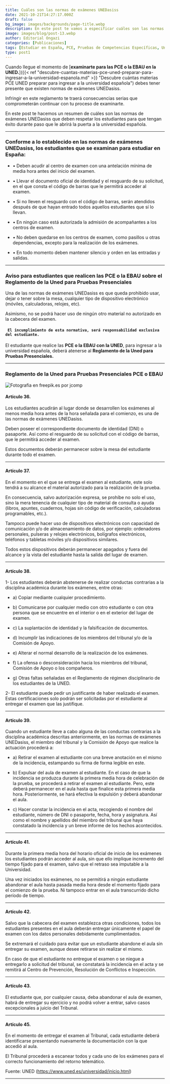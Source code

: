 ```yaml
---
title: Cuáles son las normas de exámenes UNEDasiss
date: 2021-10-21T14:27:17.000Z
draft: false
bg_image: images/backgrounds/page-title.webp
description: En este post te vamos a especificar cuáles son las normas de exámenes UNEDasiss que necesitas conocer para presentar las PCE o EBAU.
image: images/blog/post-13.webp
author: Editorial Ongazi
categories: [Publicaciones]
tags: [Estudiar en España, PCE, Pruebas de Competencias Específicas, Universidad en España, Universidad Española]
type: post1
---
```


Cuando llegue el momento de [**examinarte para las PCE o la EBAU en la UNED.**]({{< ref "descubre-cuantas-materias-pce-uned-preparar-para-ingresar-a-la-universidad-espanola.md" >}} "Descubre cuántas materias PCE UNED preparar para ingresar a la universidad española") debes tener presente que existen normas de exámenes UNEDasiss.

Infringir en este reglamento te traerá consecuencias serias que comprometerán continuar con tu proceso de examinarte.

En este post te hacemos un resumen de cuáles son las normas de exámenes UNEDasiss que deben respetar los estudiantes para que tengan éxito durante paso que le abrirá la puerta a la universidad española.

---

### Conforme a lo establecido en las normas de exámenes UNEDasiss, los estudiantes que se examinan para estudiar en España:

- • Deben acudir al centro de examen con una antelación mínima de media hora antes del inicio del examen.

- • Llevar el documento oficial de identidad y el resguardo de su solicitud, en el que consta el código de barras que le permitirá acceder al examen.

- • Si no lleven el resguardo con el código de barras, serán atendidos después de que hayan entrado todos aquellos estudiantes que sí lo llevan.

- • En ningún caso está autorizada la admisión de acompañantes a los centros de examen.

- • No deben quedarse en los centros de examen, como pasillos u otras dependencias, excepto para la realización de los exámenes.

- • En todo momento deben mantener silencio y orden en las entradas y salidas.

---

### Aviso para estudiantes que realicen las PCE o la EBAU sobre el Reglamento de la Uned para Pruebas Presenciales

Una de las normas de exámenes UNEDasiss es que queda prohibido usar, dejar o tener sobre la mesa, cualquier tipo de dispositivo electrónico (móviles, calculadoras, relojes, etc).

Asimismo, no se podrá hacer uso de ningún otro material no autorizado en la cabecera del examen.

#### ``` El incumplimiento de esta normativa, será responsabilidad exclusiva del estudiante.```

El estudiante que realice las **PCE o la EBAU con la UNED**, para ingresar a la universidad española, deberá atenerse al **Reglamento de la Uned para Pruebas Presenciales.**

---

### Reglamento de la Uned para Pruebas Presenciales PCE o EBAU

![](/images/blog/post-13_1.webp "Fotografia en freepik.es por jcomp")

#### Artículo 36.

Los estudiantes acudirán al lugar donde se desarrollen los exámenes al menos media hora antes de la hora señalada para el comienzo, es una de las normas de exámenes UNEDasiss.

Deben poseer el correspondiente documento de identidad (DNI) o pasaporte. Así como el resguardo de su solicitud con el código de barras, que le permitirá acceder al examen.

Estos documentos deberán permanecer sobre la mesa del estudiante durante todo el examen.

---

#### Artículo 37.

En el momento en el que se entrega el examen al estudiante, este solo tendrá a su alcance el material autorizado para la realización de la prueba.

En consecuencia, salvo autorización expresa, se prohíbe no solo el uso, sino la mera tenencia de cualquier tipo de material de consulta o ayuda (libros, apuntes, cuadernos, hojas sin código de verificación, calculadoras programables, etc.).

Tampoco puede hacer uso de dispositivos electrónicos con capacidad de comunicación y/o de almacenamiento de datos, por ejemplo: ordenadores personales, pulseras y relojes electrónicos, bolígrafos electrónicos, teléfonos y tabletas móviles y/o dispositivos similares.

Todos estos dispositivos deberán permanecer apagados y fuera del alcance y la vista del estudiante hasta la salida del lugar de examen.

---

#### Artículo 38.

1- Los estudiantes deberán abstenerse de realizar conductas contrarias a la disciplina académica durante los exámenes, entre otras:

*  a) Copiar mediante cualquier procedimiento.

*  b) Comunicarse por cualquier medio con otro estudiante o con otra persona que se encuentre en el interior o en el exterior del lugar de examen.

*  c) La suplantación de identidad y la falsificación de documentos.

*  d) Incumplir las indicaciones de los miembros del tribunal y/o de la Comisión de Apoyo.

*  e) Alterar el normal desarrollo de la realización de los exámenes.

*  f) La ofensa o desconsideración hacia los miembros del tribunal, Comisión de Apoyo o los compañeros.

*  g) Otras faltas señaladas en el Reglamento de régimen disciplinario de los estudiantes de la UNED.

2- El estudiante puede pedir un justificante de haber realizado el examen. Estas certificaciones solo podrán ser solicitadas por el estudiante al entregar el examen que las justifique.

---

#### Artículo 39.

Cuando un estudiante lleve a cabo alguna de las conductas contrarias a la disciplina académica descritas anteriormente, en las normas de exámenes UNEDasiss, el miembro del tribunal y la Comisión de Apoyo que realice la actuación procederá a:

* a) Retirar el examen al estudiante con una breve anotación en el mismo de la incidencia, estampando su firma de forma legible en este.

* b) Expulsar del aula de examen al estudiante. En el caso de que la incidencia se produzca durante la primera media hora de celebración de la prueba, se procederá a retirar el examen al estudiante. Pero, este deberá permanecer en el aula hasta que finalice esta primera media hora. Posteriormente, se hará efectiva la expulsión y deberá abandonar el aula.

* c) Hacer constar la incidencia en el acta, recogiendo el nombre del estudiante, número de DNI o pasaporte, fecha, hora y asignatura. Así como el nombre y apellidos del miembro del tribunal que haya constatado la incidencia y un breve informe de los hechos acontecidos.

---

#### Artículo 41.

Durante la primera media hora del horario oficial de inicio de los exámenes los estudiantes podrán acceder al aula, sin que ello implique incremento del tiempo fijado para el examen, salvo que el retraso sea imputable a la Universidad.

Una vez iniciados los exámenes, no se permitirá a ningún estudiante abandonar el aula hasta pasada media hora desde el momento fijado para el comienzo de la prueba. Ni tampoco entrar en el aula transcurrido dicho período de tiempo.

---

#### Artículo 42.

Salvo que la cabecera del examen establezca otras condiciones, todos los estudiantes presentes en el aula deberán entregar únicamente el papel de examen con los datos personales debidamente cumplimentados.

Se extremará el cuidado para evitar que un estudiante abandone el aula sin entregar su examen, aunque desee retirarse sin realizar el mismo.

En caso de que el estudiante no entregue el examen o se niegue a entregarlo a solicitud del tribunal, se constatará la incidencia en el acta y se remitirá al Centro de Prevención, Resolución de Conflictos e Inspección.

---

#### Artículo 43.

El estudiante que, por cualquier causa, deba abandonar el aula de examen, habrá de entregar su ejercicio y no podrá volver a entrar, salvo casos excepcionales a juicio del Tribunal.

---

#### Artículo 45.

En el momento de entregar el examen al Tribunal, cada estudiante deberá identificarse presentando nuevamente la documentación con la que accedió al aula.

El Tribunal procederá a escanear todos y cada uno de los exámenes para el correcto funcionamiento del retorno telemático.

Fuente: UNED (https://www.uned.es/universidad/inicio.html)

---
